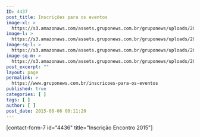```yaml
---
ID: 4437
post_title: Inscrições para os eventos
image-xl: >
  https://s3.amazonaws.com/assets.gruponews.com.br/gruponews/uploads/2015/09/banner-site-imersao-2015-2-1920x1080.png
image-l: >
  https://s3.amazonaws.com/assets.gruponews.com.br/gruponews/uploads/2015/09/banner-site-imersao-2015-2-1280x720.png
image-sq-l: >
  https://s3.amazonaws.com/assets.gruponews.com.br/gruponews/uploads/2015/09/banner-site-imersao-2015-2-1280x1280.png
image-sq-m: >
  https://s3.amazonaws.com/assets.gruponews.com.br/gruponews/uploads/2015/09/banner-site-imersao-2015-2-720x720.png
post_excerpt: ""
layout: page
permalink: >
  https://www.gruponews.com.br/inscricoes-para-os-eventos
published: true
categories: [ ]
tags: [ ]
author: [ ]
post_date: 2015-08-06 00:11:20
---
```

[contact-form-7 id="4436" title="Inscrição Encontro 2015"]